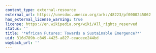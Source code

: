 ```yaml
---
content_type: external-resource
external_url: https://unesdoc.unesco.org/ark:/48223/pf0000245062
has_external_license_warning: true
license: https://en.wikipedia.org/wiki/All_rights_reserved
status: ''
title: '*African Futures: Towards a Sustainable Emergence?*'
uid: 316d789b-c849-4425-a827-ceaceee244bd
wayback_url: ''
---
```

